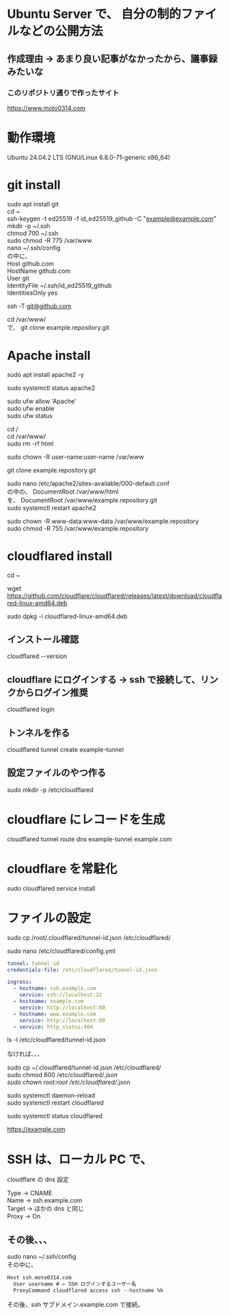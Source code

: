# Ubuntu Server で、 自分の制的ファイルなどの公開方法

## 作成理由 → あまり良い記事がなかったから、議事録みたいな

### このリポジトリ通りで作ったサイト

https://www.moto0314.com

# 動作環境

Ubuntu 24.04.2 LTS (GNU/Linux 6.8.0-71-generic x86_64)

# git install

sudo apt install git<br>
cd ~<br>
ssh-keygen -t ed25519 -f id_ed25519_github -C "example@example.com"<br>
mkdir -p ~/.ssh<br>
chmod 700 ~/.ssh<br>
sudo chmod -R 775 /var/www<br>
nano ~/.ssh/config<br>
の中に、<br>
Host github.com<br>
HostName github.com<br>
User git<br>
IdentityFile ~/.ssh/id_ed25519_github<br>
IdentitiesOnly yes<br>

ssh -T git@github.com<br>

cd /var/www/<br>
で、
git clone example.repository.git<br>

# Apache install

sudo apt install apache2 -y<br>

sudo systemctl status apache2<br>

sudo ufw allow 'Apache'<br>
sudo ufw enable<br>
sudo ufw status<br>

cd /<br>
cd /var/www/<br>
sudo rm -rf html<br>

sudo chown -R user-name:user-name /var/www<br>

git clone example.repository.git<br>

sudo nano /etc/apache2/sites-available/000-default.conf<br>
の中の、 DocumentRoot /var/www/html<br>
を、 DocumentRoot /var/www/example.repository.git<br>
sudo systemctl restart apache2<br>

sudo chown -R www-data:www-data /var/www/example.repository<br>
sudo chmod -R 755 /var/www/example.repository<br>

# cloudflared install

cd ~<br>

wget https://github.com/cloudflare/cloudflared/releases/latest/download/cloudflared-linux-amd64.deb<br>

sudo dpkg -i cloudflared-linux-amd64.deb<br>

## インストール確認

cloudflared --version<br>

## cloudflare にログインする → ssh で接続して、リンクからログイン推奨

cloudflared login<br>

## トンネルを作る

cloudflared tunnel create example-tunnel<br>

## 設定ファイルのやつ作る

sudo mkdir -p /etc/cloudflared<br>

# cloudflare にレコードを生成

cloudflared tunnel route dns example-tunnel example.com<br>

# cloudflare を常駐化

sudo cloudflared service install<br>

# ファイルの設定

sudo cp /root/.cloudflared/tunnel-id.json /etc/cloudflared/<br>

sudo nano /etc/cloudflared/config.yml<br>

```yml
tunnel: tunnel-id
credentials-file: /etc/cloudflared/tunnel-id.json

ingress:
  - hostname: ssh.example.com
    service: ssh://localhost:22
  - hostname: example.com
    service: http://localhost:80
  - hostname: www.example.com
    service: http://localhost:80
  - service: http_status:404
```

ls -l /etc/cloudflared/tunnel-id.json<br>

なければ、、、

sudo cp ~/.cloudflared/tunnel-id.json /etc/cloudflared/<br>
sudo chmod 600 /etc/cloudflared/_.json<br>
sudo chown root:root /etc/cloudflared/_.json<br>

sudo systemctl daemon-reload<br>
sudo systemctl restart cloudflared<br>

sudo systemctl status cloudflared<br>

https://example.com<br>

# SSH は、ローカル PC で、

cloudflare の dns 設定<br>

Type → CNAME<br>
Name → ssh.example.com<br>
Target → ほかの dns と同じ<br>
Proxy → On<br>

## その後、、、

sudo nano ~/.ssh/config<br>
その中に、<br>

```txt
Host ssh.moto0314.com
  User username # ← SSH ログインするユーザー名
  ProxyCommand cloudflared access ssh --hostname %h
```

その後、ssh サブドメイン.example.com で接続。<br>
